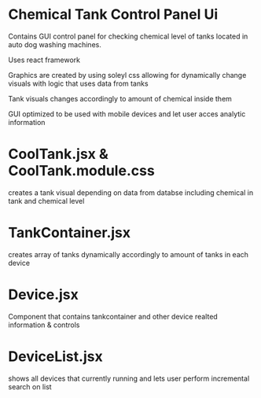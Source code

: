 # Chemical Tank Control Panel Ui
Contains GUI control panel for checking chemical level of tanks located in auto dog washing machines.

Uses react framework

Graphics are created by using soleyl css allowing for dynamically change visuals with logic that uses data from tanks

Tank visuals changes accordingly to amount of chemical inside them

GUI optimized to be used with mobile devices and let user acces analytic information

# CoolTank.jsx & CoolTank.module.css
creates a tank visual depending on data from databse including chemical in tank and chemical level

# TankContainer.jsx
creates array of tanks dynamically accordingly to amount of tanks in each device

# Device.jsx
Component that contains tankcontainer and other device realted information & controls

# DeviceList.jsx
shows all devices that currently running and lets user perform incremental search on list
